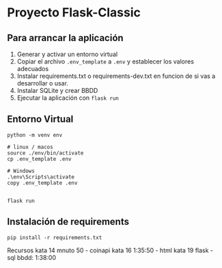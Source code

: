 # Proyecto Flask-Classic

## Para arrancar la aplicación

1. Generar y activar un entorno virtual
2. Copiar el archivo `.env_template` a `.env` y establecer los valores adecuados
3. Instalar requirements.txt o requirements-dev.txt en funcion de si vas a desarrollar o usar. 
3. Instalar SQLite y crear BBDD
3. Ejecutar la aplicación con `flask run`

## Entorno Virtual 
```shell
python -m venv env

# linux / macos
source ./env/bin/activate
cp .env_template .env

# Windows
.\env\Scripts\activate
copy .env_template .env


flask run
```

## Instalación de requirements
```
pip install -r requirements.txt
````



Recursos
kata 14 mnuto 50 - coinapi
kata 16 1:35:50 - html
kata 19  flask - sql
    bbdd: 1:38:00